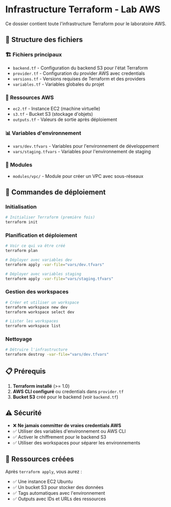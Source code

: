 # Infrastructure Terraform - Lab AWS

Ce dossier contient toute l'infrastructure Terraform pour le laboratoire AWS.

## 📁 Structure des fichiers

### 🏗️ **Fichiers principaux**
- `backend.tf` - Configuration du backend S3 pour l'état Terraform
- `provider.tf` - Configuration du provider AWS avec credentials
- `versions.tf` - Versions requises de Terraform et des providers
- `variables.tf` - Variables globales du projet

### 🎯 **Ressources AWS**
- `ec2.tf` - Instance EC2 (machine virtuelle)
- `s3.tf` - Bucket S3 (stockage d'objets)
- `outputs.tf` - Valeurs de sortie après déploiement

### 📊 **Variables d'environnement**
- `vars/dev.tfvars` - Variables pour l'environnement de développement
- `vars/staging.tfvars` - Variables pour l'environnement de staging

### 🏢 **Modules**
- `modules/vpc/` - Module pour créer un VPC avec sous-réseaux

## 🚀 Commandes de déploiement

### Initialisation
```bash
# Initialiser Terraform (première fois)
terraform init
```

### Planification et déploiement
```bash
# Voir ce qui va être créé
terraform plan

# Déployer avec variables dev
terraform apply -var-file="vars/dev.tfvars"

# Déployer avec variables staging  
terraform apply -var-file="vars/staging.tfvars"
```

### Gestion des workspaces
```bash
# Créer et utiliser un workspace
terraform workspace new dev
terraform workspace select dev

# Lister les workspaces
terraform workspace list
```

### Nettoyage
```bash
# Détruire l'infrastructure
terraform destroy -var-file="vars/dev.tfvars"
```

## 📋 Prérequis

1. **Terraform installé** (>= 1.0)
2. **AWS CLI configuré** ou credentials dans `provider.tf`
3. **Bucket S3** créé pour le backend (voir `backend.tf`)

## ⚠️ Sécurité

- ❌ **Ne jamais committer de vraies credentials AWS**
- ✅ Utiliser des variables d'environnement ou AWS CLI
- ✅ Activer le chiffrement pour le backend S3
- ✅ Utiliser des workspaces pour séparer les environnements

## 🎯 Ressources créées

Après `terraform apply`, vous aurez :
- ✅ Une instance EC2 Ubuntu
- ✅ Un bucket S3 pour stocker des données
- ✅ Tags automatiques avec l'environnement
- ✅ Outputs avec IDs et URLs des ressources
